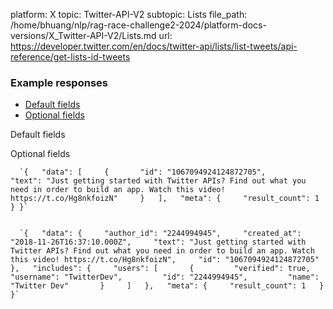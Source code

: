 platform: X
topic: Twitter-API-V2
subtopic: Lists
file_path: /home/bhuang/nlp/rag-race-challenge2-2024/platform-docs-versions/X_Twitter-API-V2/Lists.md
url: https://developer.twitter.com/en/docs/twitter-api/lists/list-tweets/api-reference/get-lists-id-tweets

### Example responses

* [Default fields](#tab0)
* [Optional fields](#tab1)

Default fields

Optional fields

      `{   "data": [     {       "id": "1067094924124872705",       "text": "Just getting started with Twitter APIs? Find out what you need in order to build an app. Watch this video! https://t.co/Hg8nkfoizN"     }   ],   "meta": {     "result_count": 1   } }`
    

      `{   "data": {     "author_id": "2244994945",     "created_at": "2018-11-26T16:37:10.000Z",     "text": "Just getting started with Twitter APIs? Find out what you need in order to build an app. Watch this video! https://t.co/Hg8nkfoizN",     "id": "1067094924124872705"   },   "includes": {     "users": [       {         "verified": true,         "username": "TwitterDev",         "id": "2244994945",         "name": "Twitter Dev"       }     ]   },   "meta": {     "result_count": 1   } }`